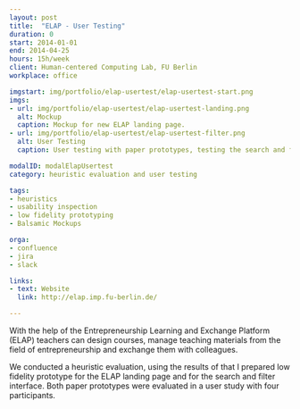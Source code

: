```yaml
---
layout: post
title:  "ELAP - User Testing"
duration: 0
start: 2014-01-01
end: 2014-04-25
hours: 15h/week
client: Human-centered Computing Lab, FU Berlin
workplace: office

imgstart: img/portfolio/elap-usertest/elap-usertest-start.png
imgs:
- url: img/portfolio/elap-usertest/elap-usertest-landing.png
  alt: Mockup
  caption: Mockup for new ELAP landing page.
- url: img/portfolio/elap-usertest/elap-usertest-filter.png
  alt: User Testing
  caption: User testing with paper prototypes, testing the search and filter interface.

modalID: modalElapUsertest
category: heuristic evaluation and user testing

tags:
- heuristics
- usability inspection
- low fidelity prototyping
- Balsamic Mockups

orga:
- confluence
- jira
- slack

links:
- text: Website
  link: http://elap.imp.fu-berlin.de/

---
```

With the help of the Entrepreneurship Learning and Exchange Platform (ELAP) teachers can design courses, manage teaching materials from the field of entrepreneurship and exchange them with colleagues.

We conducted a heuristic evaluation, using the results of that I prepared low fidelity prototype for the ELAP landing page and for the search and filter interface. Both paper prototypes were evaluated in a user study with four participants.